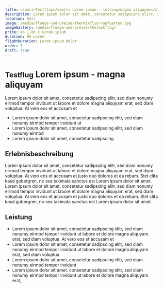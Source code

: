 ```yaml
---
title: <small>Testflug</small> Lorem ipsum - <strong>magna aliquyam</strong>
description: Lorem ipsum dolor sit amet, consetetur sadipscing elitr, sed diam nonumy eirmod tempor invidunt ut labore et dolore magna aliquyam
location: Söll
image: /media/fluege-und-preise/thermikflug-hopfgarten.jpg
imageGallery: /media/fluege-und-preise/thermikflug/
price: ab 1,00 € Lorem ipsum
duration: 90 Lorem
flightDuration: Lorem ipsum dolor
order: 7
draft: true
---
```


# <small>Testflug</small> Lorem ipsum - <strong>magna aliquyam</strong>

Lorem ipsum dolor sit amet, consetetur sadipscing elitr, sed diam nonumy eirmod tempor invidunt ut labore et dolore magna aliquyam erat, sed diam voluptua. At vero eos et accusam et

* Lorem ipsum dolor sit amet, consetetur sadipscing elitr, sed diam nonumy eirmod tempor invidunt ut
* Lorem ipsum dolor sit amet, consetetur sadipscing elitr, sed diam nonumy eirmod 
* Lorem ipsum dolor sit amet, consetetur sadipscing

## Erlebnisbeschreibung

Lorem ipsum dolor sit amet, consetetur sadipscing elitr, sed diam nonumy eirmod tempor invidunt ut labore et dolore magna aliquyam erat, sed diam voluptua. At vero eos et accusam et justo duo dolores et ea rebum. Stet clita kasd gubergren, no sea takimata sanctus est Lorem ipsum dolor sit amet. Lorem ipsum dolor sit amet, consetetur sadipscing elitr, sed diam nonumy eirmod tempor invidunt ut labore et dolore magna aliquyam erat, sed diam voluptua. At vero eos et accusam et justo duo dolores et ea rebum. Stet clita kasd gubergren, no sea takimata sanctus est Lorem ipsum dolor sit amet.

## Leistung

* Lorem ipsum dolor sit amet, consetetur sadipscing elitr, sed diam nonumy eirmod tempor invidunt ut labore et dolore magna aliquyam erat, sed diam voluptua. At vero eos et accusam et
* Lorem ipsum dolor sit amet, consetetur sadipscing elitr, sed diam nonumy eirmod tempor invidunt ut labore et dolore magna aliquyam erat, sed diam voluptua.
* Lorem ipsum dolor sit amet, consetetur sadipscing elitr, sed diam nonumy eirmod tempor invidunt
* Lorem ipsum dolor sit amet, consetetur sadipscing elitr, sed diam nonumy eirmod tempor invidunt ut labore et dolore magna aliquyam erat,
